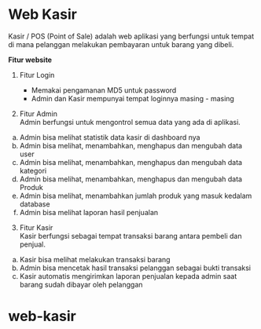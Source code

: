 # Web Kasir

Kasir / POS (Point of Sale) adalah web aplikasi yang berfungsi untuk tempat di mana pelanggan melakukan pembayaran untuk barang yang dibeli.

<strong>Fitur website</strong>
  1. Fitur Login
    <ul type="square">
    <li>Memakai pengamanan MD5 untuk password</li>
    <li>Admin dan Kasir mempunyai tempat loginnya masing - masing</li>
    </ul>
    
    
  2. Fitur Admin<br>
     Admin berfungsi untuk mengontrol semua data yang ada di aplikasi.
     
  <ol type="a">
    <li>Admin bisa melihat statistik data kasir di dashboard nya</li>
    <li>Admin bisa melihat, menambahkan, menghapus dan mengubah data user</li>
    <li>Admin bisa melihat, menambahkan, menghapus dan mengubah data kategori</li>
    <li>Admin bisa melihat, menambahkan, menghapus dan mengubah data Produk</li>
    <li>Admin bisa melihat, menambahkan jumlah produk yang  masuk kedalam database</li>
    <li>Admin bisa melihat laporan hasil penjualan</li>
   
  </ol>
  
   3. Fitur Kasir<br>
      Kasir berfungsi sebagai tempat transaksi barang antara pembeli dan penjual.
  
  <ol type="a">
    <li>Kasir bisa melihat melakukan transaksi barang </li>
    <li>Admin bisa mencetak hasil transaksi pelanggan sebagai bukti transaksi</li>
    <li>Kasir automatis mengirimkan laporan penjualan kepada admin saat barang sudah dibayar oleh pelanggan</li>
  
  </ol>
  
# web-kasir

